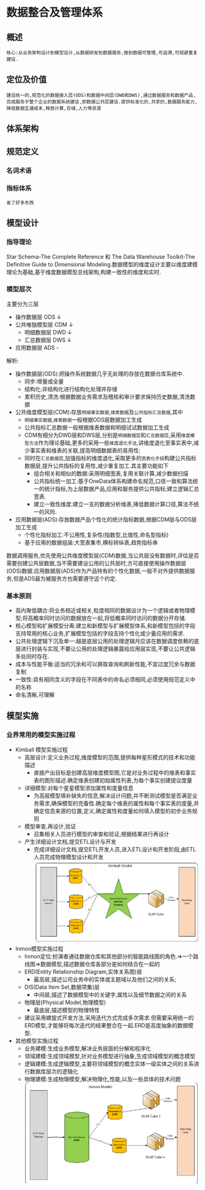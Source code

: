 # 数据整合及管理体系

## 概述

`核心:从业务架构设计到模型设计,从数据研发到数据服务,做到数据可管理,可追溯,可规避重复建设.`

## 定位及价值

`建设统一的,规范化的数据接入层(ODS)和数据中间层(DWD和DWS),通过数据服务和数据产品,完成服务于整个企业的数据系统建设,即数据公共层建设.提供标准化的,共享的,数据服务能力,降低数据互通成本,释放计算,存储,人力等资源`

## 体系架构

## 规范定义

### 名词术语

### 指标体系

`省了好多东西`

## 模型设计

### 指导理论

Star Schema-The Complete Reference 和 The Data Warehouse Toolkit-The Definitive Guide to Dimensional Modeling.数据模型的维度设计主要以维度建模理论为基础,基于维度数据模型总线架构,构建一致性的维度和实时.

### 模型层次

主要分为三层

- 操作数据层 ODS ↓
- 公共唯独模型层 CDM ↓
  - 明细数据层 DWD ↓
  - 汇总数据层 DWS ↓
- 应用数据层 ADS -

解析:

- 操作数据层(ODS):把操作系统数据几乎无处理的存放在数据仓库系统中.
  - 同步:增量或全量
  - 结构化:非结构化进行结构化处理并存储
  - 累积历史,清洗:根据数据业务需求及稽核和审计要求保持历史数据,清洗数据
- 公共维度模型层(CDM):存放`明细事实数据`,`维表数据`及`公共指标汇总数据`,其中
  - `明细事实数据`,`维表数据`一般根据ODS层数据加工生成
  - 公共指标汇总数据一般根据维表数据和明细试试数据加工生成
  - CDM有细分为DWD层和DWS层,分别是`明细数据层`和`汇总数据层`,采用`维度模型方法`作为理论基础,更多的采用一些`维度退化手法`,讲维度退化至事实表中,减少事实表和维表的关联,提高明细数据表的易用性;
  - 同时在`汇总数据层`,加强指标的维度退化,采取更多的`宽表化手段`构建公共指标数据层,提升公共指标的复用性,减少重复加工.其主要功能如下
    - 组合相关和相似的数据:采用明细宽表,复用关联计算,减少数据扫描
    - 公共指标统一加工:基于OneData体系构建命名规范,口径一致和算法统一的统计指标,为上层数据产品,应用和服务提供公共指标;建立逻辑汇总宽表.
    - 建立一致性维度:建立一支的数据分析维表,降低数据计算口径,算法不统一的风险.
- 应用数据层(ADS):存放数据产品个性化的统计指标数据,根据CDM层与ODS层加工生成
  - 个性化指标加工:不公用性,复杂性(指数型,比值性,命名型指标)
  - 基于应用的数据组装:大宽表集市,横标转纵表,趋势指标串

数据调用服务,优先使用公共维度模型层(CDM)数据,当公共层没有数据时,评估是否需要创建公共层数据,当不需要建设公用的公共层时,方可直接使用操作数据层(ODS)数据.应用数据层(ADS)作为产品特有的个性化数据,一般不对外提供数据服务,但是ADS最为被服务方也需要遵守这个约定.

### 基本原则

- 高内聚低耦合:将业务相近或相关,粒度相同的数据设计为一个逻辑或者物理模型;将高概率同时访问的数据放在一起,将低概率同时访问的数据分开存储.
- 核心模型和扩展模型分离:建立和新模型与扩展模型体系,和新模型包括的字段支持常用的核心业务,扩展模型包括的字段支持个性化或少量应用的需求.
- 公共处理逻辑下沉及单一:越是底层公用的处理逻辑月应该在数据调度依赖的底层进行封装与实现,不要让公用的处理逻辑暴露给应用层实现,不要让公共逻辑多处同时存在.
- 成本与性能平衡:适当的冗余和可以换取查询和刷新性能,不宜过度冗余与数据复制
- 一致性:具有相同含义的字段在不同表中的命名必须相同,必须使用规范定义中的名称
- 命名清晰,可理解

## 模型实施

### 业界常用的模型实施过程

- Kimball 模型实施过程
  - 高层设计:定义业务过程,维度模型的范围,提供每种星形模式的技术和功能描述
    - 直接产出目标是创建高层维度模型图,它是对业务过程中的维表和事实表的图形描述.确定维表创建初始属性列表,为每个事实创建提议度量
  - 详细模型:对每个星星模型添加属性和度量信息
    - 为高层模型填补缺失的信息,解决设计问题,并不断测试模型是否满足业务需求,确保模型的完备性.确定每个维表的属性和每个事实表的度量,并确定信息来源的位置,定义,确定属性和度量如何填入模型的初步业务规则
  - 模型审查,再设计,验证
    - 召集相关人员进行模型的审查和验证,根据结果进行再设计
  - 产生详细设计文档,提交ETL设计与开发
    - 完成详细设计文档,提交ETL开发人员,进入ETL设计和开发阶段,由ETL人员完成物理模型设计和开发
  ![](./resource/001.png)
- Inmon模型实施过程
  - Inmon定位:扮演者通往数据仓库和其他部分的智能路线图的角色.=>一个路线图=>数据模型,描述数据仓库各部分是如何结合在一起的
  - ERD(Entity Relationship Diagram,实体关系图)层
    - 最高层,描述公司业务中的实体或主题域以及他们之间的关系;
  - DIS(Data Item Set,数据项集)层
    - 中间层,描述了数据模型中的关键字,属性以及细节数据之间的关系
  - 物理层(Physical Model,物理模型)
    - 最底层,描述模型的物理特性
  - 建议采用螺旋式开发方法,采用迭代方式完成多次需求.但需要采用统一的ERD模型,才能够将每次迭代的结果整合在一起.ERD是高度抽象的数据模型.
- 其他模型实施过程
  - 业务建模:生成业务模型,解决业务层面的分解和程序化
  - 领域建模:生成领域模型,针对业务模型进行抽象,生成领域模型的概念模型
  - 逻辑建模:生成逻辑模型,主要将领域模型的概念实体一级实体之间的关系进行数据库层次的逻辑化
  - 物理建模:生成物理模型,解决物理化,性能,以及一些具体的技术问题
  ![](./resource/002.png)
